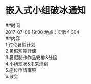 # 嵌入式小组破冰通知  
##时间  
2017-07-06 19:00 地点：实验4 304  
##内容  
1.讨论暑假计划  
2.暑假短期开课  
3.暑假制作作品安排&分组  
4.小组现状&未来规划  
5.座位申请事项  
6.散会  

